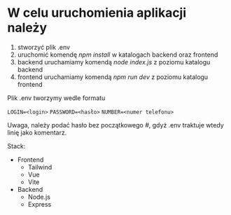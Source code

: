 # W celu uruchomienia aplikacji należy
1. stworzyć plik .env
3. uruchomić komendę *npm install* w katalogach backend oraz frontend
4. backend uruchamiamy komendą *node index.js* z poziomu katalogu backend
5. frontend uruchamiamy komendą *npm run dev* z poziomu katalogu frontend

Plik .env tworzymy wedle formatu


`LOGIN=<login>`
`PASSWORD=<hasło>`
`NUMBER=<numer telefonu>`

Uwaga, należy podać hasło bez początkowego *#*, gdyż .env traktuje wtedy linię jako komentarz.

Stack:
- Frontend
  - Tailwind
  - Vue
  - Vite
- Backend
  - Node.js
  - Express
